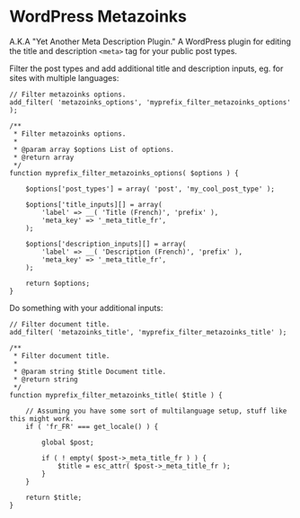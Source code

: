 # WordPress Metazoinks

A.K.A "Yet Another Meta Description Plugin."
A WordPress plugin for editing the title and description `<meta>` tag for your public post types.

Filter the post types and add additional title and description inputs, eg. for sites with multiple languages:

	// Filter metazoinks options.
	add_filter( 'metazoinks_options', 'myprefix_filter_metazoinks_options' );

	/**
	 * Filter metazoinks options.
	 *
	 * @param array $options List of options.
	 * @return array
	 */
	function myprefix_filter_metazoinks_options( $options ) {

		$options['post_types'] = array( 'post', 'my_cool_post_type' );

		$options['title_inputs][] = array(
			'label' => __( 'Title (French)', 'prefix' ),
			'meta_key' => '_meta_title_fr',
		);

		$options['description_inputs][] = array(
			'label' => __( 'Description (French)', 'prefix' ),
			'meta_key' => '_meta_title_fr',
		);

		return $options;
	}

Do something with your additional inputs:

	// Filter document title.
	add_filter( 'metazoinks_title', 'myprefix_filter_metazoinks_title' );

	/**
	 * Filter document title.
	 *
	 * @param string $title Document title.
	 * @return string
	 */
	function myprefix_filter_metazoinks_title( $title ) {

		// Assuming you have some sort of multilanguage setup, stuff like this might work.
		if ( 'fr_FR' === get_locale() ) {

			global $post;

			if ( ! empty( $post->_meta_title_fr ) ) {
				$title = esc_attr( $post->_meta_title_fr );
			}
		}

		return $title;
	}

